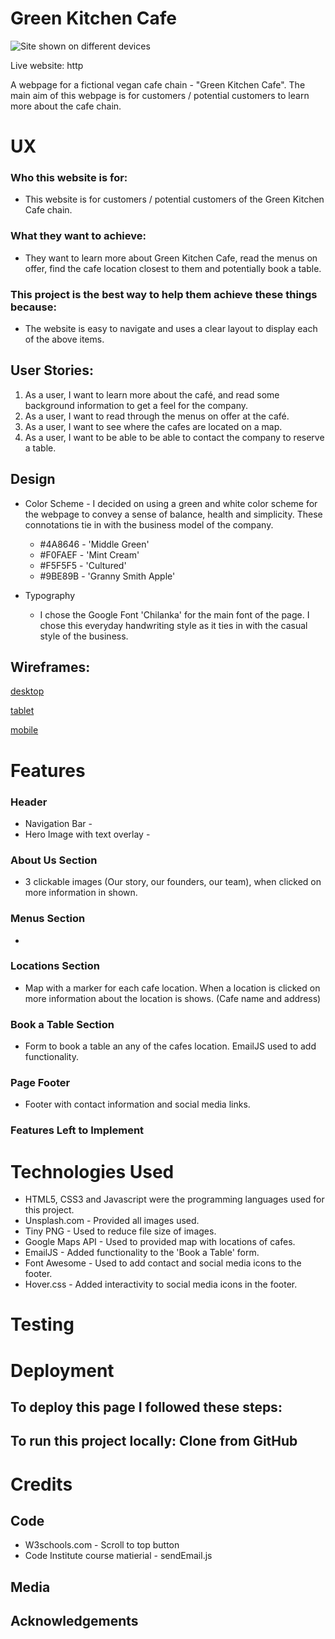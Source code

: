 # Green Kitchen Cafe
![Site shown on different devices]()

Live website: http

A webpage for a fictional vegan cafe chain - "Green Kitchen Cafe". The main aim of this webpage is for customers / potential customers to learn more about the cafe chain.
 
# UX
 
### Who this website is for:
* This website is for customers / potential customers of the Green Kitchen Cafe chain.

### What they want to achieve:
* They want to learn more about Green Kitchen Cafe, read the menus on offer, find the cafe location closest to them and potentially book a table.

### This project is the best way to help them achieve these things because:
* The website is easy to navigate and uses a clear layout to display each of the above items.


## User Stories:
1.	As a user, I want to learn more about the café, and read some background information to get a feel for the company.
2.	As a user, I want to read through the menus on offer at the café.
3.	As a user, I want to see where the cafes are located on a map.
4.	As a user, I want to be able to be able to contact the company to reserve a table.


## Design 
- Color Scheme - I decided on using a green and white color scheme for the webpage to convey a sense of balance, health and simplicity. These connotations tie in with the business model of the company.
    - #4A8646 - 'Middle Green'  
    - #F0FAEF - 'Mint Cream'
    - #F5F5F5 - 'Cultured'
    - #9BE89B - 'Granny Smith Apple' 

- Typography 
    - I chose the Google Font 'Chilanka' for the main font of the page. I chose this everyday handwriting style as it ties in with the casual style of the business. 

## Wireframes:
[desktop]()

[tablet]()

[mobile]()

# Features
### Header
* Navigation Bar - 
* Hero Image with text overlay - 

### About Us Section 
* 3 clickable images (Our story, our founders, our team), when clicked on more information in shown.

### Menus Section
* 

### Locations Section
* Map with a marker for each cafe location. When a location is clicked on more information about the location is shows. (Cafe name and address)

### Book a Table Section
* Form to book a table an any of the cafes location. EmailJS used to add functionality. 

### Page Footer
* Footer with contact information and social media links. 

### Features Left to Implement


# Technologies Used
* HTML5, CSS3 and Javascript were the programming languages used for this project.
* Unsplash.com - Provided all images used.
* Tiny PNG - Used to reduce file size of images.
* Google Maps API - Used to provided map with locations of cafes.
* EmailJS - Added functionality to the 'Book a Table' form. 
* Font Awesome - Used to add contact and social media icons to the footer.
* Hover.css - Added interactivity to social media icons in the footer.

# Testing


# Deployment


## To deploy this page I followed these steps:


## To run this project locally: Clone from GitHub


# Credits

## Code
* W3schools.com - Scroll to top button
* Code Institute course matierial - sendEmail.js


## Media

## Acknowledgements
